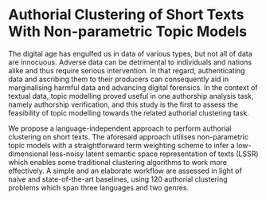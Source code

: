 # Authorial Clustering of Short Texts With Non-parametric Topic Models

The digital age has engulfed us in data of various types, but not all of data are innocuous. Adverse data can be detrimental to individuals and nations alike and thus require serious intervention. In that regard, authenticating data and ascribing them to their producers can consequently aid in marginalising harmful data and advancing digital forensics. In the context of textual data, topic modelling proved useful in one authorship analysis task, namely authorship verification, and this study is the first to assess the feasibility of topic modelling towards the related authorial clustering task.

We propose a language-independent approach to perform authorial clustering on short texts. The aforesaid approach utilises non-parametric topic models with a straightforward term weighting scheme to infer a low-dimensional less-noisy latent semantic space representation of texts (LSSR) which enables some traditional clustering algorithms to work more effectively. A simple and an elaborate workflow are assessed in light of naive and state-of-the-art baselines, using 120 authorial clustering problems which span three languages and two genres.
